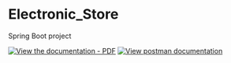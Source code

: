 # Electronic_Store
Spring Boot project

[![View the documentation - PDF](https://img.shields.io/badge/View%20PDF%20documentation-color)](https://github.com/im-aditya-rathi/Electronic_Store/blob/master/src/main/resources/documentation/project_documentation.pdf)
[![View postman documentation](https://img.shields.io/badge/View%20postman%20documentation-blue)](https://documenter.getpostman.com/view/18545238/2sA3s3FqgB)
